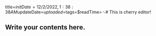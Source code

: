title=$initDate=12/2/2022, 1:38:38 AM$updateDate=$uploaded=$tags=$readTime=␟# This is cherry editor!
## Write your contents here.